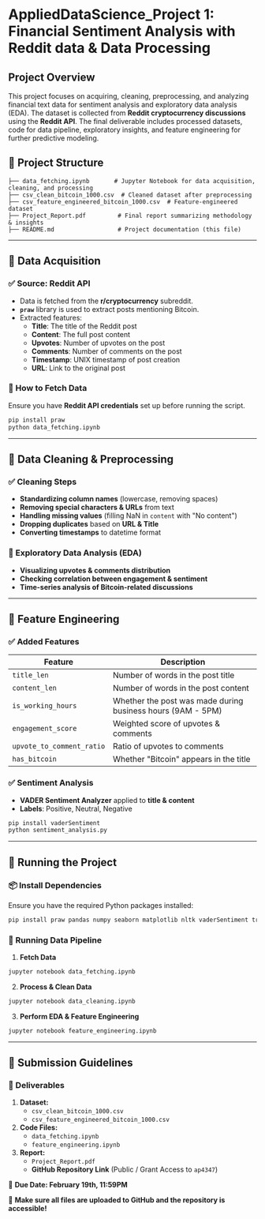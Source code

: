 # **AppliedDataScience_Project 1: Financial Sentiment Analysis with Reddit data & Data Processing**

## **Project Overview**
This project focuses on acquiring, cleaning, preprocessing, and analyzing financial text data for sentiment analysis and exploratory data analysis (EDA). The dataset is collected from **Reddit cryptocurrency discussions** using the **Reddit API**. The final deliverable includes processed datasets, code for data pipeline, exploratory insights, and feature engineering for further predictive modeling.

## **📂 Project Structure**
```
├── data_fetching.ipynb       # Jupyter Notebook for data acquisition, cleaning, and processing
├── csv_clean_bitcoin_1000.csv  # Cleaned dataset after preprocessing
├── csv_feature_engineered_bitcoin_1000.csv  # Feature-engineered dataset
├── Project_Report.pdf         # Final report summarizing methodology & insights
├── README.md                  # Project documentation (this file)
```

---

## **🔹 Data Acquisition**
### **✅ Source: Reddit API**
- Data is fetched from the **r/cryptocurrency** subreddit.
- **`praw`** library is used to extract posts mentioning Bitcoin.
- Extracted features:
  - **Title**: The title of the Reddit post
  - **Content**: The full post content
  - **Upvotes**: Number of upvotes on the post
  - **Comments**: Number of comments on the post
  - **Timestamp**: UNIX timestamp of post creation
  - **URL**: Link to the original post

### **📜 How to Fetch Data**
Ensure you have **Reddit API credentials** set up before running the script.
```bash
pip install praw
python data_fetching.ipynb
```

---

## **🔹 Data Cleaning & Preprocessing**
### **✅ Cleaning Steps**
- **Standardizing column names** (lowercase, removing spaces)
- **Removing special characters & URLs** from text
- **Handling missing values** (filling NaN in `content` with "No content")
- **Dropping duplicates** based on **URL & Title**
- **Converting timestamps** to datetime format

### **🔹 Exploratory Data Analysis (EDA)**
- **Visualizing upvotes & comments distribution**
- **Checking correlation between engagement & sentiment**
- **Time-series analysis of Bitcoin-related discussions**

---

## **🔹 Feature Engineering**
### **✅ Added Features**
| Feature | Description |
|---------|-------------|
| `title_len` | Number of words in the post title |
| `content_len` | Number of words in the post content |
| `is_working_hours` | Whether the post was made during business hours (9AM - 5PM) |
| `engagement_score` | Weighted score of upvotes & comments |
| `upvote_to_comment_ratio` | Ratio of upvotes to comments |
| `has_bitcoin` | Whether "Bitcoin" appears in the title |

### **✅ Sentiment Analysis**
- **VADER Sentiment Analyzer** applied to **title & content**
- **Labels**: Positive, Neutral, Negative

```bash
pip install vaderSentiment
python sentiment_analysis.py
```

---

## **🔹 Running the Project**
### **📦 Install Dependencies**
Ensure you have the required Python packages installed:
```bash
pip install praw pandas numpy seaborn matplotlib nltk vaderSentiment transformers
```

### **🚀 Running Data Pipeline**
1. **Fetch Data**
```bash
jupyter notebook data_fetching.ipynb
```
2. **Process & Clean Data**
```bash
jupyter notebook data_cleaning.ipynb
```
3. **Perform EDA & Feature Engineering**
```bash
jupyter notebook feature_engineering.ipynb
```

---

## **📌 Submission Guidelines**
### **📜 Deliverables**
1. **Dataset:**
   - `csv_clean_bitcoin_1000.csv`
   - `csv_feature_engineered_bitcoin_1000.csv`
2. **Code Files:**
   - `data_fetching.ipynb`
   - `feature_engineering.ipynb`
3. **Report:**
   - `Project_Report.pdf`
   - **GitHub Repository Link** (Public / Grant Access to `ap4347`)

📅 **Due Date: February 19th, 11:59PM**

🚀 **Make sure all files are uploaded to GitHub and the repository is accessible!**

